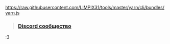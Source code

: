 https://raw.githubusercontent.com/LIMPIX31/tools/master/yarn/cli/bundles/yarn.js

> ### [Discord сообщество](https://discord.gg/75uYTryUu8)

:3
